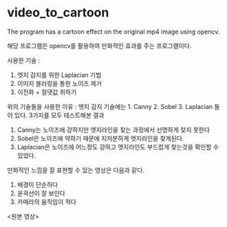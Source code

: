 # video_to_cartoon
The program has a cartoon effect on the original mp4 image using opencv.

해당 프로그램은 opencv를 활용하여 만화적인 효과를 주는 프로그램이다.

사용한 기술 : 
1. 엣지 감지를 위한 Laplacian 기법
2. 이미지 블러링을 통한 노이즈 제거
3. 이진화 + 절댓값 취하기

위의 기술들을 사용한 이유 :
엣지 감지 기술에는 1. Canny 2. Sobel 3. Laplacian 들이 있다.
3가지를 모두 테스트해본 결과 
1. Canny는 노이즈에 강하지만 엣지라인을 찾는 과정에서 선명하게 찾지 못한다
2. Sobel은 노이즈에 약하기 때문에 지저분하게 엣지라인을 찾게된다.
3. Laplacian은 노이즈에 어느정도 강하고 엣지라인도 부드럽게 찾는것을 확인할 수 있었다.

만화적인 느낌을 잘 표현할 수 있는 영상은 다음과 같다.
1. 배경이 단순하다
2. 윤곽선이 잘 보인다
3. 카메라의 움직임이 적다

<원본 영상>

